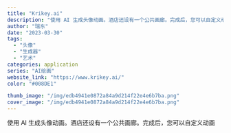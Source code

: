```yaml
---
title: "Krikey.ai"
description: "使用 AI 生成头像动画。酒店还设有一个公共画廊。完成后，您可以自定义动画"
author: "瑞东"
date: "2023-03-30"
tags:
  - "头像"
  - "生成器"
  - "艺术"
categories: application
series: "AI绘画"
website_link: "https://www.krikey.ai/"
color: "#008DE1"

thumb_image: "/img/edb4941e0872a84a9d214f22e4e6b7ba.png"
cover_image: "/img/edb4941e0872a84a9d214f22e4e6b7ba.png"
---
```


使用 AI 生成头像动画。酒店还设有一个公共画廊。完成后，您可以自定义动画